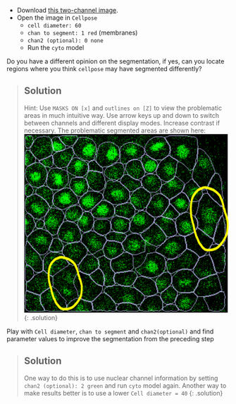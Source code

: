 - Download [this two-channel image](https://github.com/NEUBIAS/training-resources/raw/master/image_data/xyc_8bit__membranes_nuclei_big.tif).
- Open the image in `Cellpose`
  - `cell diameter: 60`
  - `chan to segment: 1 red` (membranes)
  - `chan2 (optional): 0 none`
  - Run the `cyto` model

Do you have a different opinion on the segmentation, if yes, can you locate regions where you think `cellpose` may have segmented differently?

> ## Solution
> Hint: Use `MASKS ON [x]` and `outlines on [Z]` to view the problematic areas in much intuitive way. Use arrow keys up and down to switch between channels and different display modes. Increase contrast if necessary.
>     The problematic segmented areas are shown here: ![problematic areas](/figures/cellpose_exercise_problematic_areas.png)
{: .solution}

Play with `Cell diameter`, `chan to segment` and `chan2(optional)` and find parameter values to improve the segmentation from the preceding step

> ## Solution
> One way to do this is to use nuclear channel information by setting `chan2 (optional): 2 green` and run `cyto` model again. Another way to make results better is to use a lower `Cell diameter = 40`
{: .solution}
